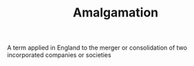 ---
title: Amalgamation
letter: A
permalink: "/definitions/amalgamation.html"
body: A term applied in England to the merger or consolidation of two incorporated
  companies or societies
published_at: '2018-07-07'
source: Black's Law Dictionary
layout: post
---